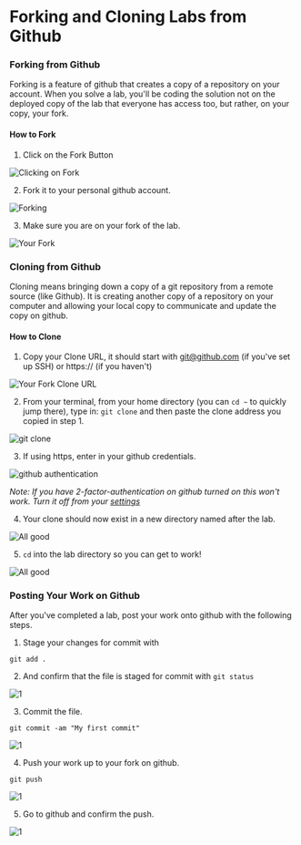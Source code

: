 

# Forking and Cloning Labs from Github

### Forking from Github

Forking is a feature of github that creates a copy of a repository on your account. When you solve a lab, you'll be coding the solution not on the deployed copy of the lab that everyone has access too, but rather, on your copy, your fork.

#### How to Fork

1. Click on the Fork Button

![Clicking on Fork](http://flatiron-videos.s3.amazonaws.com/ironboard/ironboard-tutorial/1-how-to-fork.png)

2. Fork it to your personal github account.

![Forking](http://flatiron-videos.s3.amazonaws.com/ironboard/ironboard-tutorial/2-how-to-fork.png)

3. Make sure you are on your fork of the lab.

![Your Fork](http://flatiron-videos.s3.amazonaws.com/ironboard/ironboard-tutorial/3-how-to-fork.png)

### Cloning from Github

Cloning means bringing down a copy of a git repository from a remote source (like Github). It is creating another copy of a repository on your computer and allowing your local copy to communicate and update the copy on github.

#### How to Clone

1. Copy your Clone URL, it should start with git@github.com (if you've set up SSH) or https:// (if you haven't)

![Your Fork Clone URL](http://flatiron-videos.s3.amazonaws.com/ironboard/ironboard-tutorial/1-how-to-clone.png)

2. From your terminal, from your home directory (you can `cd ~` to quickly jump there), type in: `git clone` and then paste the clone address you copied in step 1.

![git clone](http://flatiron-videos.s3.amazonaws.com/ironboard/ironboard-tutorial/2-how-to-clone.png)

3. If using https, enter in your github credentials.

![github authentication](http://flatiron-videos.s3.amazonaws.com/ironboard/ironboard-tutorial/3-how-to-clone.png)

_Note: If you have 2-factor-authentication on github turned on this won't work. Turn it off from your [settings](https://github.com/settings/security)_

4. Your clone should now exist in a new directory named after the lab.

![All good](http://flatiron-videos.s3.amazonaws.com/ironboard/ironboard-tutorial/4-how-to-clone.png)

5. `cd` into the lab directory so you can get to work!

![All good](http://flatiron-videos.s3.amazonaws.com/ironboard/ironboard-tutorial/5-how-to-clone.png)


### Posting Your Work on Github

After you've completed a lab, post your work onto github with the following steps.

1. Stage your changes for commit with

`git add .`

2. And confirm that the file is staged for commit with `git status`

![1](http://flatiron-videos.s3.amazonaws.com/ironboard/ironboard-tutorial/3-solving-the-lab.png)

3. Commit the file.

`git commit -am "My first commit"`

![1](http://flatiron-videos.s3.amazonaws.com/ironboard/ironboard-tutorial/5-solving-the-lab.png)

4. Push your work up to your fork on github.

`git push`

![1](http://flatiron-videos.s3.amazonaws.com/ironboard/ironboard-tutorial/6-solving-the-lab.png)

5. Go to github and confirm the push.

![1](http://flatiron-videos.s3.amazonaws.com/ironboard/ironboard-tutorial/7-solving-the-lab.png)
